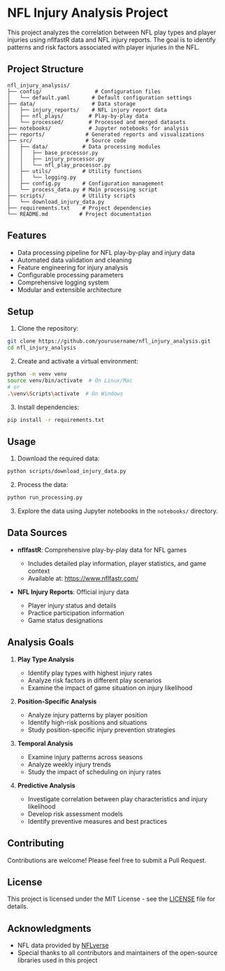 # NFL Injury Analysis Project

This project analyzes the correlation between NFL play types and player injuries using nflfastR data and NFL injury reports. The goal is to identify patterns and risk factors associated with player injuries in the NFL.

## Project Structure

```
nfl_injury_analysis/
├── config/                 # Configuration files
│   └── default.yaml       # Default configuration settings
├── data/                  # Data storage
│   ├── injury_reports/    # NFL injury report data
│   ├── nfl_plays/        # Play-by-play data
│   └── processed/        # Processed and merged datasets
├── notebooks/            # Jupyter notebooks for analysis
├── reports/             # Generated reports and visualizations
├── src/                 # Source code
│   ├── data/           # Data processing modules
│   │   ├── base_processor.py
│   │   ├── injury_processor.py
│   │   └── nfl_play_processor.py
│   ├── utils/          # Utility functions
│   │   └── logging.py
│   ├── config.py       # Configuration management
│   └── process_data.py # Main processing script
├── scripts/            # Utility scripts
│   └── download_injury_data.py
├── requirements.txt    # Project dependencies
└── README.md          # Project documentation
```

## Features

- Data processing pipeline for NFL play-by-play and injury data
- Automated data validation and cleaning
- Feature engineering for injury analysis
- Configurable processing parameters
- Comprehensive logging system
- Modular and extensible architecture

## Setup

1. Clone the repository:
```bash
git clone https://github.com/yourusername/nfl_injury_analysis.git
cd nfl_injury_analysis
```

2. Create and activate a virtual environment:
```bash
python -m venv venv
source venv/bin/activate  # On Linux/Mac
# or
.\venv\Scripts\activate  # On Windows
```

3. Install dependencies:
```bash
pip install -r requirements.txt
```

## Usage

1. Download the required data:
```bash
python scripts/download_injury_data.py
```

2. Process the data:
```bash
python run_processing.py
```

3. Explore the data using Jupyter notebooks in the `notebooks/` directory.

## Data Sources

- **nflfastR**: Comprehensive play-by-play data for NFL games
  - Includes detailed play information, player statistics, and game context
  - Available at: https://www.nflfastr.com/

- **NFL Injury Reports**: Official injury data
  - Player injury status and details
  - Practice participation information
  - Game status designations

## Analysis Goals

1. **Play Type Analysis**
   - Identify play types with highest injury rates
   - Analyze risk factors in different play scenarios
   - Examine the impact of game situation on injury likelihood

2. **Position-Specific Analysis**
   - Analyze injury patterns by player position
   - Identify high-risk positions and situations
   - Study position-specific injury prevention strategies

3. **Temporal Analysis**
   - Examine injury patterns across seasons
   - Analyze weekly injury trends
   - Study the impact of scheduling on injury rates

4. **Predictive Analysis**
   - Investigate correlation between play characteristics and injury likelihood
   - Develop risk assessment models
   - Identify preventive measures and best practices

## Contributing

Contributions are welcome! Please feel free to submit a Pull Request.

## License

This project is licensed under the MIT License - see the [LICENSE](LICENSE) file for details.

## Acknowledgments

- NFL data provided by [NFLverse](https://nflverse.nflverse.com/)
- Special thanks to all contributors and maintainers of the open-source libraries used in this project 